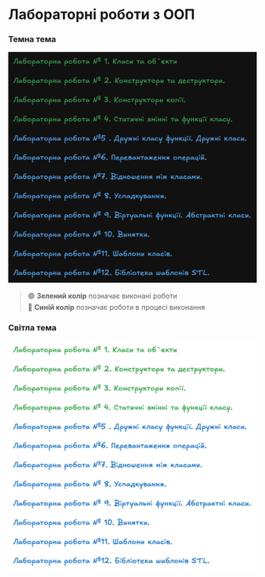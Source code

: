 # Лабораторні роботи з ООП

### Темна тема
![Список лабораторних робіт - темна тема](images/oop-dark.png)

> 🟢 **Зелений колір** позначає виконані роботи  
> 🔵 **Синій колір** позначає роботи в процесі виконання

### Світла тема
![Список лабораторних робіт - світла тема](images/oop-white.png)
